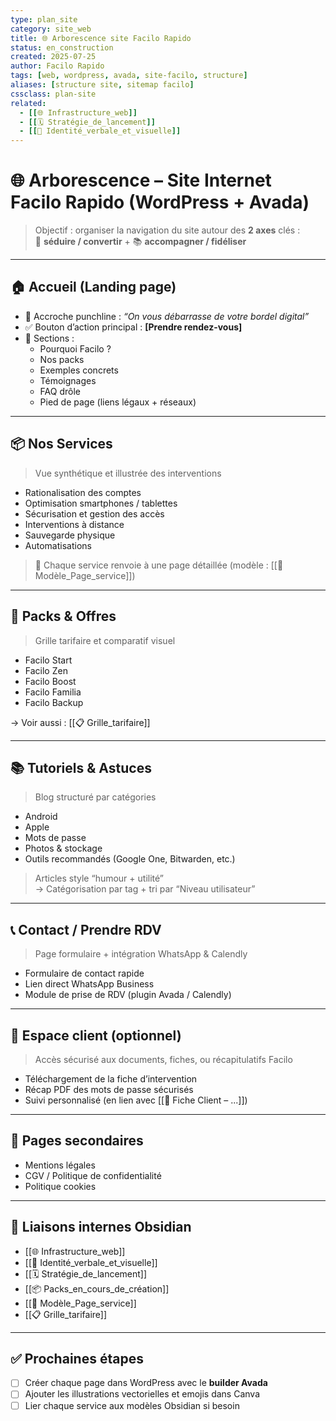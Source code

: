 ```yaml
---
type: plan_site
category: site_web
title: 🌐 Arborescence site Facilo Rapido
status: en_construction
created: 2025-07-25
author: Facilo Rapido
tags: [web, wordpress, avada, site-facilo, structure]
aliases: [structure site, sitemap facilo]
cssclass: plan-site
related:
  - [[🌐 Infrastructure_web]]
  - [[🗓️ Stratégie_de_lancement]]
  - [[🎨 Identité_verbale_et_visuelle]]
---
```


# 🌐 Arborescence – Site Internet Facilo Rapido (WordPress + Avada)

> Objectif : organiser la navigation du site autour des **2 axes** clés :  
> 🎯 **séduire / convertir** + 📚 **accompagner / fidéliser**

---

## 🏠 Accueil (Landing page)
- 🎯 Accroche punchline : _“On vous débarrasse de votre bordel digital”_
- ✅ Bouton d’action principal : **[Prendre rendez-vous]**
- 📌 Sections :
  - Pourquoi Facilo ?
  - Nos packs
  - Exemples concrets
  - Témoignages
  - FAQ drôle
  - Pied de page (liens légaux + réseaux)

---

## 📦 Nos Services
> Vue synthétique et illustrée des interventions

- Rationalisation des comptes
- Optimisation smartphones / tablettes
- Sécurisation et gestion des accès
- Interventions à distance
- Sauvegarde physique
- Automatisations

> 🧩 Chaque service renvoie à une page détaillée (modèle : [[📄 Modèle_Page_service]])

---

## 💼 Packs & Offres
> Grille tarifaire et comparatif visuel

- Facilo Start
- Facilo Zen
- Facilo Boost
- Facilo Familia
- Facilo Backup

→ Voir aussi : [[📋 Grille_tarifaire]]

---

## 📚 Tutoriels & Astuces
> Blog structuré par catégories

- Android
- Apple
- Mots de passe
- Photos & stockage
- Outils recommandés (Google One, Bitwarden, etc.)

> Articles style “humour + utilité”  
→ Catégorisation par tag + tri par “Niveau utilisateur”

---

## 📞 Contact / Prendre RDV
> Page formulaire + intégration WhatsApp & Calendly

- Formulaire de contact rapide
- Lien direct WhatsApp Business
- Module de prise de RDV (plugin Avada / Calendly)

---

## 🔐 Espace client (optionnel)
> Accès sécurisé aux documents, fiches, ou récapitulatifs Facilo

- Téléchargement de la fiche d’intervention
- Récap PDF des mots de passe sécurisés
- Suivi personnalisé (en lien avec [[📄 Fiche Client – ...]])

---

## 📄 Pages secondaires
- Mentions légales
- CGV / Politique de confidentialité
- Politique cookies

---

## 🔁 Liaisons internes Obsidian
- [[🌐 Infrastructure_web]]
- [[🎨 Identité_verbale_et_visuelle]]
- [[🗓️ Stratégie_de_lancement]]
- [[📦 Packs_en_cours_de_création]]
- [[📄 Modèle_Page_service]]
- [[📋 Grille_tarifaire]]

---

## ✅ Prochaines étapes
- [ ] Créer chaque page dans WordPress avec le **builder Avada**
- [ ] Ajouter les illustrations vectorielles et emojis dans Canva
- [ ] Lier chaque service aux modèles Obsidian si besoin
